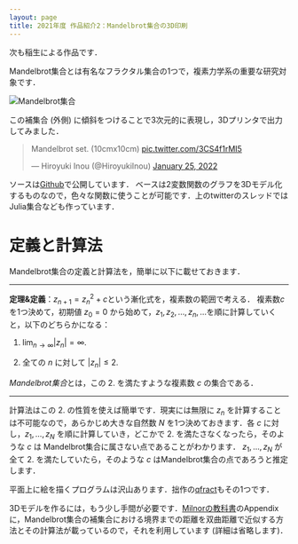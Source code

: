 ```yaml
---
layout: page
title: 2021年度 作品紹介2：Mandelbrot集合の3D印刷
---
```

次も稲生による作品です．

Mandelbrot集合とは有名なフラクタル集合の1つで，複素力学系の重要な研究対象です．

![Mandelbrot集合]({{site.baseurl}}/images/2021/mandelbrot.png)

この補集合 (外側) に傾斜をつけることで3次元的に表現し，3Dプリンタで出力してみました．

<blockquote class="twitter-tweet"><p lang="de" dir="ltr">Mandelbrot set. (10cmx10cm) <a href="https://t.co/3CS4f1rMI5">pic.twitter.com/3CS4f1rMI5</a></p>&mdash; Hiroyuki Inou (@HiroyukiInou) <a href="https://twitter.com/HiroyukiInou/status/1485844172690972672?ref_src=twsrc%5Etfw">January 25, 2022</a></blockquote> <script async src="https://platform.twitter.com/widgets.js" charset="utf-8"></script> 

ソースは[Github](https://github.com/romanesco/stl3Dgraph)で公開しています．
ベースは2変数関数のグラフを3Dモデル化するものなので，色々な関数に使うことが可能です．上のtwitterのスレッドではJulia集合なども作っています．

# 定義と計算法

Mandelbrot集合の定義と計算法を，簡単に以下に載せておきます．

---
**定理&定義**：$z_{n+1}=z_n^2+c$という漸化式を，複素数の範囲で考える．
複素数$c$を1つ決めて，初期値 $z_0=0$ から始めて，$z_1,z_2,\dots,z_n,\dots$を順に計算していくと，以下のどちらかになる：

1. $\lim_{n \to \infty} \lvert z_n \rvert = \infty$.

2. 全ての $n$ に対して $\lvert z_n \rvert \le 2$.

*Mandelbrot集合*とは，この 2. を満たすような複素数 $c$ の集合である．

---

計算法はこの 2. の性質を使えば簡単です．現実には無限に $z_n$ を計算することは不可能なので，あらかじめ大きな自然数 $N$ を1つ決めておきます．各 $c$ に対し，$z_1,\dots,z_N$ を順に計算していき，どこかで 2. を満たさなくなったら，そのような $c$ は Mandelbrot集合に属さない点であることがわかります．
$z_1,\dots,z_N$ が全て 2. を満たしていたら，そのような $c$ はMandelbrot集合の点であろうと推定します．

平面上に絵を描くプログラムは沢山あります．拙作の[qfract](https://www.math.kyoto-u.ac.jp/~inou/qfract/)もその1つです．

3Dモデルを作るには，もう少し手間が必要です．[Milnorの教科書](https://press.princeton.edu/books/paperback/9780691124889/dynamics-in-one-complex-variable-am-160)のAppendixに，Mandelbrot集合の補集合における境界までの距離を双曲距離で近似する方法とその計算法が載っているので，それを利用しています (詳細は省略します)．
